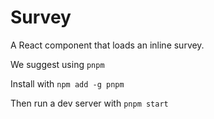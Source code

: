 Survey
======

A React component that loads an inline survey.

We suggest using `pnpm`

Install with `npm add -g pnpm`

Then run a dev server with `pnpm start`